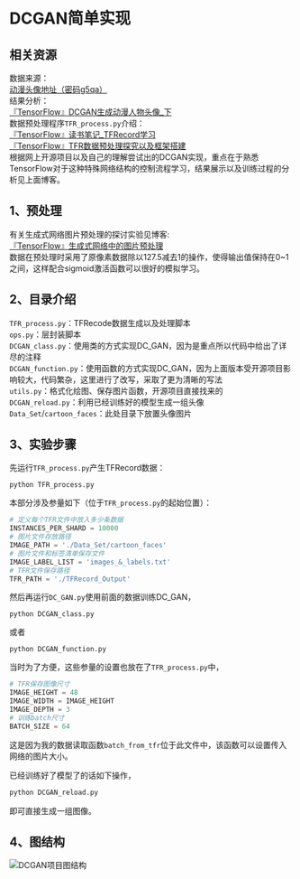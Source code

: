DCGAN简单实现
===========
## 相关资源
数据来源：<br>
[动漫头像地址（密码g5qa）](https://pan.baidu.com/share/init?surl=eSifHcA) <br>
结果分析：<br>
[『TensorFlow』DCGAN生成动漫人物头像_下](http://www.cnblogs.com/hellcat/p/8340491.html)  <br>
数据预处理程序`TFR_process.py`介绍：<br>
[『TensorFlow』读书笔记_TFRecord学习](http://www.cnblogs.com/hellcat/p/8146748.html)  <br>
[『TensorFlow』TFR数据预处理探究以及框架搭建](http://www.cnblogs.com/hellcat/p/8287831.html)  <br>
根据网上开源项目以及自己的理解尝试出的DCGAN实现，重点在于熟悉TensorFlow对于这种特殊网络结构的控制流程学习，结果展示以及训练过程的分析见上面博客。<br>

## 1、预处理
有关生成式网络图片预处理的探讨实验见博客:<br>
[『TensorFlow』生成式网络中的图片预处理](http://www.cnblogs.com/hellcat/p/8992352.html)<br>
数据在预处理时采用了原像素数据除以127.5减去1的操作，使得输出值保持在0~1之间，这样配合sigmoid激活函数可以很好的模拟学习。

## 2、目录介绍
`TFR_process.py`：TFRecode数据生成以及处理脚本<br>
`ops.py`：层封装脚本<br>
`DCGAN_class.py`：使用类的方式实现DC_GAN，因为是重点所以代码中给出了详尽的注释<br>
`DCGAN_function.py`：使用函数的方式实现DC_GAN，因为上面版本受开源项目影响较大，代码繁杂，这里进行了改写，采取了更为清晰的写法<br>
`utils.py`：格式化绘图、保存图片函数，开源项目直接找来的<br>
`DCGAN_reload.py`：利用已经训练好的模型生成一组头像<br>
`Data_Set`/`cartoon_faces`：此处目录下放置头像图片

## 3、实验步骤
先运行`TFR_process.py`产生TFRecord数据：
```Shell
python TFR_process.py
```
本部分涉及参量如下（位于`TFR_process.py`的起始位置）：
```Python
# 定义每个TFR文件中放入多少条数据
INSTANCES_PER_SHARD = 10000
# 图片文件存放路径
IMAGE_PATH = './Data_Set/cartoon_faces'
# 图片文件和标签清单保存文件
IMAGE_LABEL_LIST = 'images_&_labels.txt'
# TFR文件保存路径
TFR_PATH = './TFRecord_Output'
```

然后再运行`DC_GAN.py`使用前面的数据训练DC_GAN，
```Shell
python DCGAN_class.py
```
或者
```Shell
python DCGAN_function.py
```
当时为了方便，这些参量的设置也放在了`TFR_process.py`中，
```Python
# TFR保存图像尺寸
IMAGE_HEIGHT = 48
IMAGE_WIDTH = IMAGE_HEIGHT
IMAGE_DEPTH = 3
# 训练batch尺寸
BATCH_SIZE = 64
```
这是因为我的数据读取函数`batch_from_tfr`位于此文件中，该函数可以设置传入网络的图片大小。 

已经训练好了模型了的话如下操作，
```Python
python DCGAN_reload.py
```
即可直接生成一组图像。

## 4、图结构
![](https://images2017.cnblogs.com/blog/1161096/201802/1161096-20180202104054187-816979389.png "DCGAN项目图结构") 
